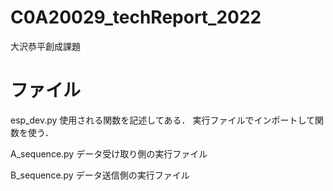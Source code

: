 # C0A20029_techReport_2022
大沢恭平創成課題

<h1>ファイル</h1>
esp_dev.py
使用される関数を記述してある．
実行ファイルでインポートして関数を使う．

A_sequence.py
データ受け取り側の実行ファイル

B_sequence.py
データ送信側の実行ファイル

